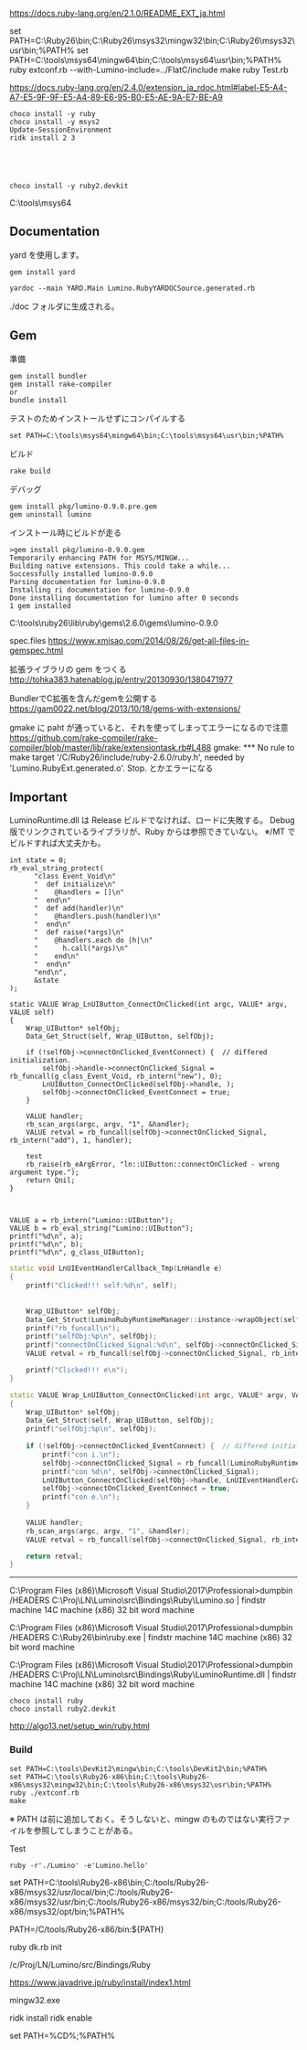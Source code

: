 https://docs.ruby-lang.org/en/2.1.0/README_EXT_ja.html


set PATH=C:\Ruby26\bin;C:\Ruby26\msys32\mingw32\bin;C:\Ruby26\msys32\usr\bin;%PATH%
set PATH=C:\tools\msys64\mingw64\bin;C:\tools\msys64\usr\bin;%PATH%
ruby extconf.rb --with-Lumino-include=../FlatC/include
make
ruby Test.rb





https://docs.ruby-lang.org/en/2.4.0/extension_ja_rdoc.html#label-E5-A4-A7-E5-9F-9F-E5-A4-89-E6-95-B0-E5-AE-9A-E7-BE-A9



```
choco install -y ruby
choco install -y msys2
Update-SessionEnvironment
ridk install 2 3





choco install -y ruby2.devkit
```
C:\tools\msys64

Documentation
----------
yard を使用します。

```
gem install yard
```

```
yardoc --main YARD.Main Lumino.RubyYARDOCSource.generated.rb
```

./doc フォルダに生成される。


Gem
----------

準備
```
gem install bundler 
gem install rake-compiler
or
bundle install
```

テストのためインストールせずにコンパイルする

```
set PATH=C:\tools\msys64\mingw64\bin;C:\tools\msys64\usr\bin;%PATH%

```


ビルド
```
rake build
```

デバッグ
```
gem install pkg/lumino-0.9.0.pre.gem
gem uninstall lumino
```

インストール時にビルドが走る
```
>gem install pkg/lumino-0.9.0.gem
Temporarily enhancing PATH for MSYS/MINGW...
Building native extensions. This could take a while...
Successfully installed lumino-0.9.0
Parsing documentation for lumino-0.9.0
Installing ri documentation for lumino-0.9.0
Done installing documentation for lumino after 0 seconds
1 gem installed
```

C:\tools\ruby26\lib\ruby\gems\2.6.0\gems\lumino-0.9.0


spec.files
https://www.xmisao.com/2014/08/26/get-all-files-in-gemspec.html

拡張ライブラリの gem をつくる
http://tohka383.hatenablog.jp/entry/20130930/1380471977

BundlerでC拡張を含んだgemを公開する
https://gam0022.net/blog/2013/10/18/gems-with-extensions/

gmake に paht が通っていると、それを使ってしまってエラーになるので注意
https://github.com/rake-compiler/rake-compiler/blob/master/lib/rake/extensiontask.rb#L488
gmake: *** No rule to make target '/C/Ruby26/include/ruby-2.6.0/ruby.h', needed by 'Lumino.RubyExt.generated.o'.  Stop.
とかエラーになる

Important
----------
LuminoRuntime.dll は Release ビルドでなければ、ロードに失敗する。
Debug 版でリンクされているライブラリが、Ruby からは参照できていない。
※/MT でビルドすれば大丈夫かも。


```
int state = 0;
rb_eval_string_protect(
      "class Event_Void\n"
      "  def initialize\n"
      "    @handlers = []\n"
      "  end\n"
      "  def add(handler)\n"
      "    @handlers.push(handler)\n"
      "  end\n"
      "  def raise(*args)\n"
      "    @handlers.each do |h|\n"
      "      h.call(*args)\n"
      "    end\n"
      "  end\n"
      "end\n",
      &state
);
```

```
static VALUE Wrap_LnUIButton_ConnectOnClicked(int argc, VALUE* argv, VALUE self)
{
    Wrap_UIButton* selfObj;
    Data_Get_Struct(self, Wrap_UIButton, selfObj);

    if (!selfObj->connectOnClicked_EventConnect) {  // differed initialization.
        selfObj->handle->connectOnClicked_Signal = rb_funcall(g_class_Event_Void, rb_intern("new"), 0);
        LnUIButton_ConnectOnClicked(selfObj->handle, );
        selfObj->connectOnClicked_EventConnect = true;
    }
    
    VALUE handler;
    rb_scan_args(argc, argv, "1", &handler);
    VALUE retval = rb_funcall(selfObj->connectOnClicked_Signal, rb_intern("add"), 1, handler);

    test
    rb_raise(rb_eArgError, "ln::UIButton::connectOnClicked - wrong argument type.");
    return Qnil;
}



VALUE a = rb_intern("Lumino::UIButton");
VALUE b = rb_eval_string("Lumino::UIButton");
printf("%d\n", a);
printf("%d\n", b);
printf("%d\n", g_class_UIButton);
```

```cpp
static void LnUIEventHandlerCallback_Tmp(LnHandle e)
{
    printf("Clicked!!! self:%d\n", self);
    
    
    Wrap_UIButton* selfObj;
    Data_Get_Struct(LuminoRubyRuntimeManager::instance->wrapObject(self), Wrap_UIButton, selfObj);
    printf("rb_funcall\n");
    printf("selfObj:%p\n", selfObj);
    printf("connectOnClicked_Signal:%d\n", selfObj->connectOnClicked_Signal);
    VALUE retval = rb_funcall(selfObj->connectOnClicked_Signal, rb_intern("raise"), 0);

    printf("Clicked!!! e\n");
}

static VALUE Wrap_LnUIButton_ConnectOnClicked(int argc, VALUE* argv, VALUE self)
{
    Wrap_UIButton* selfObj;
    Data_Get_Struct(self, Wrap_UIButton, selfObj);
    printf("selfObj:%p\n", selfObj);
    
    if (!selfObj->connectOnClicked_EventConnect) {  // differed initialization.
        printf("con i.\n");
        selfObj->connectOnClicked_Signal = rb_funcall(LuminoRubyRuntimeManager::instance->eventSignalClass(), rb_intern("new"), 0);
        printf("con %d\n", selfObj->connectOnClicked_Signal);
        LnUIButton_ConnectOnClicked(selfObj->handle, LnUIEventHandlerCallback_Tmp);
        selfObj->connectOnClicked_EventConnect = true;
        printf("con e.\n");
    }
    
    VALUE handler;
    rb_scan_args(argc, argv, "1", &handler);
    VALUE retval = rb_funcall(selfObj->connectOnClicked_Signal, rb_intern("add"), 1, handler);

    return retval;
}
```


-----------------------------------------



C:\Program Files (x86)\Microsoft Visual Studio\2017\Professional>dumpbin /HEADERS C:\Proj\LN\Lumino\src\Bindings\Ruby\Lumino.so  | findstr machine
             14C machine (x86)
                   32 bit word machine

C:\Program Files (x86)\Microsoft Visual Studio\2017\Professional>dumpbin /HEADERS C:\Ruby26\bin\ruby.exe  | findstr machine
             14C machine (x86)
                   32 bit word machine

C:\Program Files (x86)\Microsoft Visual Studio\2017\Professional>dumpbin /HEADERS C:\Proj\LN\Lumino\src\Bindings\Ruby\LuminoRuntime.dll  | findstr machine
             14C machine (x86)
                   32 bit word machine



```
choco install ruby
choco install ruby2.devkit
```

http://algo13.net/setup_win/ruby.html


### Build

```
set PATH=C:\tools\DevKit2\mingw\bin;C:\tools\DevKit2\bin;%PATH%
set PATH=C:\tools\Ruby26-x86\bin;C:\tools\Ruby26-x86\msys32\mingw32\bin;C:\tools\Ruby26-x86\msys32\usr\bin;%PATH%
ruby ./extconf.rb
make
```
※ PATH は前に追加しておく。そうしないと、mingw のものではない実行ファイルを参照してしまうことがある。

Test
```
ruby -r'./Lumino' -e'Lumino.hello'
```


set PATH=C:\tools\Ruby26-x86\bin;C:/tools/Ruby26-x86/msys32/usr/local/bin;C:/tools/Ruby26-x86/msys32/usr/bin;C:/tools/Ruby26-x86/msys32/bin;C:/tools/Ruby26-x86/msys32/opt/bin;%PATH%

PATH=/C/tools/Ruby26-x86/bin:${PATH}


ruby dk.rb init

 /c/Proj/LN/Lumino/src/Bindings/Ruby

https://www.javadrive.jp/ruby/install/index1.html



mingw32.exe



ridk install
ridk enable

set PATH=%CD%;%PATH%


